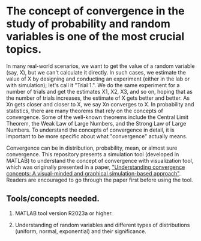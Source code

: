# The concept of convergence in the study of probability and random variables is one of the most crucial topics. 

In many real-world scenarios, we want to get the value of a random variable (say, X), but we can't calculate it directly. In such cases, we estimate the value of X by designing and conducting an experiment (either in the lab or with simulation); let's call it "Trial 1.". We do the same experiment for a number of trials and get the estimates X1, X2, X3, and so on, hoping that as the number of trials increases, the estimate of X gets better and better. As Xn gets closer and closer to X, we say Xn converges to X. In probability and statistics, there are many theorems that rely on the concepts of convergence. Some of the well-known theorems include the Central Limit Theorem, the Weak Law of Large Numbers, and the Strong Law of Large Numbers. To understand the concepts of convergence in detail, it is important to be more specific about what "convergence" actually means.

Convergence can be in distribution, probability, mean, or almost sure convergence. This repository presents a simulation tool (developed in MATLAB) to understand the concept of convergence with visualization tool, which was originally presented in a paper, ["Understanding convergence concepts: A visual-minded and graphical simulation-based approach"](https://www.stat.rice.edu/~dobelman/notes_papers/math/ConvergenceConceptsExplained.pdf). Readers are encouraged to go through the paper first before using the tool.

## Tools/concepts needed.

1. MATLAB tool version R2023a or higher.

2. Understanding of random variables and different types of distributions (uniform, normal, exponential) and their significance.
